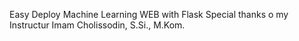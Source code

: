 Easy Deploy Machine Learning WEB with Flask
Special thanks o my Instructur Imam Cholissodin, S.Si., M.Kom.

